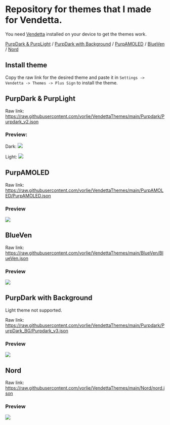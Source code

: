 # Repository for themes that I made for Vendetta.
You need [Vendetta](https://github.com/vendetta-mod/Vendetta#installing) installed on your device to get the themes work.

[PurpDark & PurpLight](https://github.com/vorlie/VendettaThemes#purpdark--purplight) / [PurpDark with Background](https://github.com/vorlie/VendettaThemes#purpdark-with-background) / [PurpAMOLED](https://github.com/vorlie/VendettaThemes#purpamoled) / [BlueVen](https://github.com/vorlie/VendettaThemes#blueven) / [Nord](https://github.com/vorlie/VendettaThemes#nord)

## Install theme
Copy the raw link for the desired theme and paste it in `Settings -> Vendetta -> Themes -> Plus Sign` to install the theme.

## PurpDark & PurpLight
Raw link: https://raw.githubusercontent.com/vorlie/VendettaThemes/main/Purpdark/Purpdark_v2.json

### Preview:

Dark:
![](https://us-east-1.tixte.net/uploads/cdn.vorlie.pl/preview.jpg)

Light:
![](https://us-east-1.tixte.net/uploads/cdn.vorlie.pl/light_preview.jpg)


## PurpAMOLED
Raw link: https://raw.githubusercontent.com/vorlie/VendettaThemes/main/PurpAMOLED/PurpAMOLED.json

### Preview

![](https://us-east-1.tixte.net/uploads/cdn.vorlie.pl/AMOLED_preview.jpg)


## BlueVen
Raw link: https://raw.githubusercontent.com/vorlie/VendettaThemes/main/BlueVen/BlueVen.json

### Preview
![](https://us-east-1.tixte.net/uploads/cdn.vorlie.pl/BlueVen_preview.jpg)

## PurpDark with Background
Light theme not supported.

Raw link: https://raw.githubusercontent.com/vorlie/VendettaThemes/main/Purpdark/PurpDark_BG/Purpdark_v3.json

### Preview

![](https://us-east-1.tixte.net/uploads/cdn.vorlie.pl/pdv3.png)

## Nord
Raw link: https://raw.githubusercontent.com/vorlie/VendettaThemes/main/Nord/nord.json

### Preview

![](https://us-east-1.tixte.net/uploads/cdn.vorlie.pl/nord_preview.jpg)